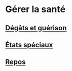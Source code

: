
[][Items]

# Gérer la santé

[][LinkItem]

## [Dégâts et guérison](damage_healing_hd.md)

[][LinkItem]

## [États spéciaux](conditions_hd.md)

[][LinkItem]

## [Repos](resting_hd.md)

[Items]: #
[Generic]: #
[LinkItem]: #
